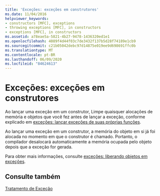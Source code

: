 ```yaml
---
title: 'Exceções: exceções em construtores'
ms.date: 11/04/2016
helpviewer_keywords:
- constructors [MFC], exceptions
- throwing exceptions [MFC], in constructors
- exceptions [MFC], in constructors
ms.assetid: a78eae5a-5821-4b27-9478-1436320ed1e1
ms.openlocfilehash: 4089f4d44f03c7de3432f137b5d28f74189e1cb9
ms.sourcegitcommit: c21b05042debc97d14875e019ee9d698691ffc0b
ms.translationtype: MT
ms.contentlocale: pt-BR
ms.lasthandoff: 06/09/2020
ms.locfileid: "84624613"
---
```

# <a name="exceptions-exceptions-in-constructors"></a>Exceções: exceções em construtores

Ao lançar uma exceção em um construtor, Limpe quaisquer alocações de memória e objetos que você fez antes de lançar a exceção, conforme explicado em [exceções: lançar exceções de suas próprias funções](exceptions-throwing-exceptions-from-your-own-functions.md).

Ao lançar uma exceção em um construtor, a memória do objeto em si já foi alocada no momento em que o construtor é chamado. Portanto, o compilador desalocará automaticamente a memória ocupada pelo objeto depois que a exceção for gerada.

Para obter mais informações, consulte [exceções: liberando objetos em exceções](exceptions-freeing-objects-in-exceptions.md).

## <a name="see-also"></a>Consulte também

[Tratamento de Exceção](exception-handling-in-mfc.md)
